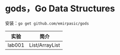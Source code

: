 # gods，Go Data Structures
安装：`go get github.com/emirpasic/gods`

|实验|简介|
|---|---|
|lab001|List/ArrayList|